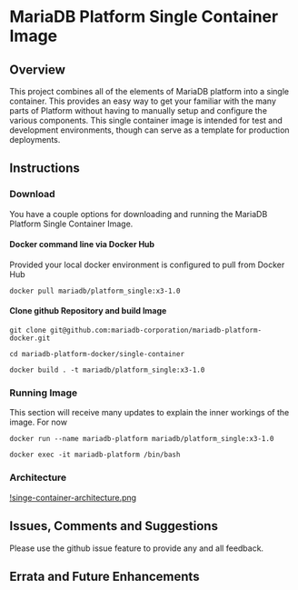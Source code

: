 # MariaDB Platform Single Container Image
## Overview

This project combines all of the elements of MariaDB platform into a single container.  This provides an easy way to get your familiar with the many parts of Platform without having to manually setup and configure the various components. This single container image is intended for test and development environments, though can serve as a template for production deployments.

## Instructions


### Download
You have a couple options for downloading and running the MariaDB Platform Single Container Image.

#### Docker command line via Docker Hub
Provided your local docker environment is configured to pull from Docker Hub

`docker pull mariadb/platform_single:x3-1.0`

#### Clone github Repository and build Image

`git clone git@github.com:mariadb-corporation/mariadb-platform-docker.git`

`cd mariadb-platform-docker/single-container`

`docker build . -t mariadb/platform_single:x3-1.0`

### Running Image
This section will receive many updates to explain the inner workings of the image.  For now

`docker run --name mariadb-platform mariadb/platform_single:x3-1.0`

`docker exec -it mariadb-platform /bin/bash`

### Architecture
[!singe-container-architecture.png](../images/single-container-architecture.png)

## Issues, Comments and Suggestions

Please use the github issue feature to provide any and all feedback.

## Errata and Future Enhancements